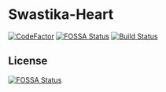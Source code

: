 # Swastika-Heart

[![CodeFactor](https://www.codefactor.io/repository/github/swastika-io/swastika-io-heart/badge)](https://www.codefactor.io/repository/github/swastika-io/swastika-io-heart)
[![FOSSA Status](https://app.fossa.io/api/projects/git%2Bgithub.com%2FSwastika-IO%2FSwastika-IO-Heart.svg?type=shield)](https://app.fossa.io/projects/git%2Bgithub.com%2FSwastika-IO%2FSwastika-IO-Heart?ref=badge_shield)
[![Build Status](https://travis-ci.org/Swastika-IO/Swastika-IO-Heart.svg?branch=master)](https://travis-ci.org/Swastika-IO/Swastika-IO-Heart)


## License
[![FOSSA Status](https://app.fossa.io/api/projects/git%2Bgithub.com%2FSwastika-IO%2FSwastika-IO-Heart.svg?type=large)](https://app.fossa.io/projects/git%2Bgithub.com%2FSwastika-IO%2FSwastika-IO-Heart?ref=badge_large)
